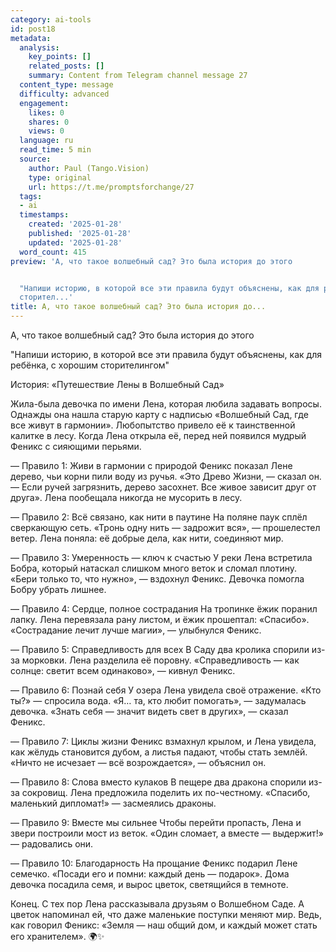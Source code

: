```yaml
---
category: ai-tools
id: post18
metadata:
  analysis:
    key_points: []
    related_posts: []
    summary: Content from Telegram channel message 27
  content_type: message
  difficulty: advanced
  engagement:
    likes: 0
    shares: 0
    views: 0
  language: ru
  read_time: 5 min
  source:
    author: Paul (Tango.Vision)
    type: original
    url: https://t.me/promptsforchange/27
  tags:
  - ai
  timestamps:
    created: '2025-01-28'
    published: '2025-01-28'
    updated: '2025-01-28'
  word_count: 415
preview: 'А, что такое волшебный сад? Это была история до этого


  "Напиши историю, в которой все эти правила будут объяснены, как для ребёнка, с хорошим
  сторител...'
title: А, что такое волшебный сад? Это была история до...
---
```


А, что такое волшебный сад? Это была история до этого

"Напиши историю, в которой все эти правила будут объяснены, как для ребёнка, с хорошим сторителингом"

История: «Путешествие Лены в Волшебный Сад»

Жила-была девочка по имени Лена, которая любила задавать вопросы. Однажды она нашла старую карту с надписью «Волшебный Сад, где все живут в гармонии». Любопытство привело её к таинственной калитке в лесу. Когда Лена открыла её, перед ней появился мудрый Феникс с сияющими перьями.

— Правило 1: Живи в гармонии с природой
Феникс показал Лене дерево, чьи корни пили воду из ручья. «Это Древо Жизни, — сказал он. — Если ручей загрязнить, дерево засохнет. Все живое зависит друг от друга». Лена пообещала никогда не мусорить в лесу.

— Правило 2: Всё связано, как нити в паутине
На поляне паук сплёл сверкающую сеть. «Тронь одну нить — задрожит вся», — прошелестел ветер. Лена поняла: её добрые дела, как нити, соединяют мир.

— Правило 3: Умеренность — ключ к счастью
У реки Лена встретила Бобра, который натаскал слишком много веток и сломал плотину. «Бери только то, что нужно», — вздохнул Феникс. Девочка помогла Бобру убрать лишнее.

— Правило 4: Сердце, полное сострадания
На тропинке ёжик поранил лапку. Лена перевязала рану листом, и ёжик прошептал: «Спасибо». «Сострадание лечит лучше магии», — улыбнулся Феникс.

— Правило 5: Справедливость для всех
В Саду два кролика спорили из-за морковки. Лена разделила её поровну. «Справедливость — как солнце: светит всем одинаково», — кивнул Феникс.

— Правило 6: Познай себя
У озера Лена увидела своё отражение. «Кто ты?» — спросила вода. «Я… та, кто любит помогать», — задумалась девочка. «Знать себя — значит видеть свет в других», — сказал Феникс.

— Правило 7: Циклы жизни
Феникс взмахнул крылом, и Лена увидела, как жёлудь становится дубом, а листья падают, чтобы стать землёй. «Ничто не исчезает — всё возрождается», — объяснил он.

— Правило 8: Слова вместо кулаков
В пещере два дракона спорили из-за сокровищ. Лена предложила поделить их по-честному. «Спасибо, маленький дипломат!» — засмеялись драконы.

— Правило 9: Вместе мы сильнее
Чтобы перейти пропасть, Лена и звери построили мост из веток. «Один сломает, а вместе — выдержит!» — радовались они.

— Правило 10: Благодарность
На прощание Феникс подарил Лене семечко. «Посади его и помни: каждый день — подарок». Дома девочка посадила семя, и вырос цветок, светящийся в темноте.

Конец.
С тех пор Лена рассказывала друзьям о Волшебном Саде. А цветок напоминал ей, что даже маленькие поступки меняют мир. Ведь, как говорил Феникс: «Земля — наш общий дом, и каждый может стать его хранителем». 🌍✨